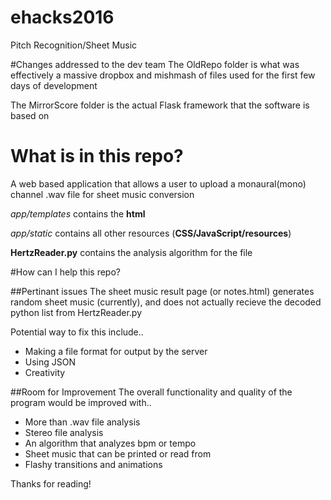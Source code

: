 # ehacks2016
Pitch Recognition/Sheet Music

#Changes addressed to the dev team
The OldRepo folder is what was effectively a massive dropbox and mishmash of files used for the first few days of development

The MirrorScore folder is the actual Flask framework that the software is based on

# What is in this repo?
A web based application that allows a user to upload a monaural(mono) channel .wav file for sheet music conversion

*app/templates* contains the **html**

*app/static* contains all other resources (**CSS/JavaScript/resources**)

**HertzReader.py** contains the analysis algorithm for the file

#How can I help this repo?

##Pertinant issues
The sheet music result page (or notes.html) generates random sheet music (currently), and does not actually recieve the decoded python list from HertzReader.py

Potential way to fix this include..
  * Making a file format for output by the server
  * Using JSON
  * Creativity
  
##Room for Improvement
The overall functionality and quality of the program would be improved with..
  * More than .wav file analysis
  * Stereo file analysis
  * An algorithm that analyzes bpm or tempo
  * Sheet music that can be printed or read from
  * Flashy transitions and animations
  
Thanks for reading!
